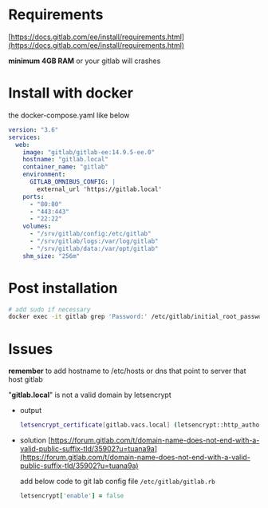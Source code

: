 # Requirements

[https://docs.gitlab.com/ee/install/requirements.html](https://docs.gitlab.com/ee/install/requirements.html)

**minimum 4GB RAM** or your gitlab will crashes

# Install with docker

the docker-compose.yaml like below

```yaml
version: "3.6"
services:
  web:
    image: "gitlab/gitlab-ee:14.9.5-ee.0"
    hostname: "gitlab.local"
    container_name: "gitlab"
    environment:
      GITLAB_OMNIBUS_CONFIG: |
        external_url 'https://gitlab.local'
    ports:
      - "80:80"
      - "443:443"
      - "22:22"
    volumes:
      - "/srv/gitlab/config:/etc/gitlab"
      - "/srv/gitlab/logs:/var/log/gitlab"
      - "/srv/gitlab/data:/var/opt/gitlab"
    shm_size: "256m"
```

# Post installation

```bash
# add sudo if necessary
docker exec -it gitlab grep 'Password:' /etc/gitlab/initial_root_password
```

# Issues

**remember** to add hostname to /etc/hosts or dns that point to server that host gitlab

"**gitlab.local**" is not a valid domain by letsencrypt

- output

  ```bash
  letsencrypt_certificate[gitlab.vacs.local] (letsencrypt::http_authorization line 5) had an error: Acme::Client::Error::RejectedIdentifier: acme_certificate[staging] (/opt/gitlab/embedded/cookbooks/cache/cookbooks/letsencrypt/resources/certificate.rb line 25) had an error: Acme::Client::Error::RejectedIdentifier: Error creating new order :: Cannot issue for “gitlab.vacs.local”: Domain name does not end with a valid public suffix (TLD)
  ```

- solution
  [https://forum.gitlab.com/t/domain-name-does-not-end-with-a-valid-public-suffix-tld/35902?u=tuana9a](https://forum.gitlab.com/t/domain-name-does-not-end-with-a-valid-public-suffix-tld/35902?u=tuana9a)

  add below code to git lab config file `/etc/gitlab/gitlab.rb`

  ```ruby
  letsencrypt['enable'] = false
  ```

